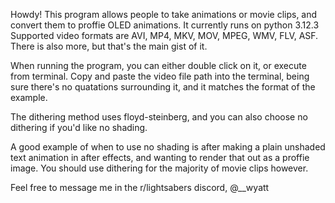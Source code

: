 Howdy! This program allows people to take animations or movie clips, and convert them to proffie OLED animations.
It currently runs on python 3.12.3
Supported video formats are AVI, MP4, MKV, MOV, MPEG, WMV, FLV, ASF. There is also more, but that's the main gist of it.

When running the program, you can either double click on it, or execute from terminal.
Copy and paste the video file path into the terminal, being sure there's no quatations surrounding it, and it matches the format of the example.

The dithering method uses floyd-steinberg, and you can also choose no dithering if you'd like no shading.

A good example of when to use no shading is after making a plain unshaded text animation in after effects, and wanting to render that out as a proffie image.
You should use dithering for the majority of movie clips however.

Feel free to message me in the r/lightsabers discord, @__wyatt
